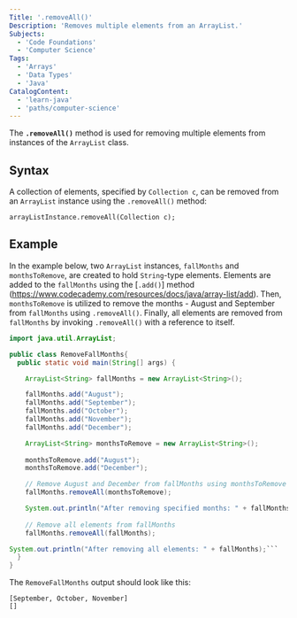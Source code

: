```yaml
---
Title: '.removeAll()'
Description: 'Removes multiple elements from an ArrayList.'
Subjects:
  - 'Code Foundations'
  - 'Computer Science'
Tags:
  - 'Arrays'
  - 'Data Types'
  - 'Java'
CatalogContent:
  - 'learn-java'
  - 'paths/computer-science'
---
```


The **`.removeAll()`** method is used for removing multiple elements from instances of the `ArrayList` class.

## Syntax

A collection of elements, specified by `Collection c`, can be removed from an `ArrayList` instance using the `.removeAll()` method:

```pseudo
arrayListInstance.removeAll(Collection c);
```

## Example

In the example below, two `ArrayList` instances, `fallMonths` and `monthsToRemove`, are created to hold `String`-type elements. Elements are added to the `fallMonths` using the [`.add()`] method (https://www.codecademy.com/resources/docs/java/array-list/add). Then, `monthsToRemove` is utilized to remove the months - August and September from `fallMonths` using `.removeAll()`. Finally, all elements are removed from `fallMonths` by invoking `.removeAll()` with a reference to itself.

```java
import java.util.ArrayList;

public class RemoveFallMonths{
  public static void main(String[] args) {

    ArrayList<String> fallMonths = new ArrayList<String>();

    fallMonths.add("August");
    fallMonths.add("September");
    fallMonths.add("October");
    fallMonths.add("November");
    fallMonths.add("December");

    ArrayList<String> monthsToRemove = new ArrayList<String>();
    
    monthsToRemove.add("August");
    monthsToRemove.add("December");

    // Remove August and December from fallMonths using monthsToRemove
    fallMonths.removeAll(monthsToRemove);

    System.out.println("After removing specified months: " + fallMonths);```
    
    // Remove all elements from fallMonths
    fallMonths.removeAll(fallMonths);

System.out.println("After removing all elements: " + fallMonths);```
  }
}
```

The `RemoveFallMonths` output should look like this:

```shell
[September, October, November]
[]
```